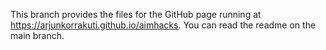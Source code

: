 This branch provides the files for the GitHub page running at https://arjunkorrakuti.github.io/aimhacks. You can read the readme on the main branch.
